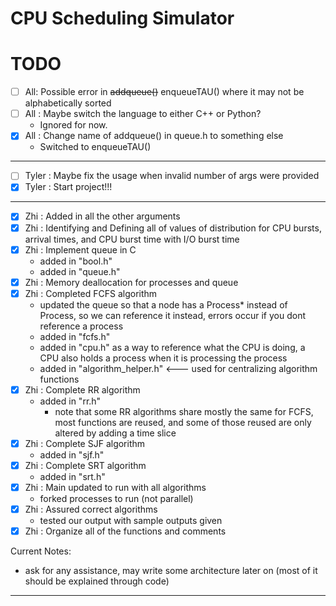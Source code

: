# CPU Scheduling Simulator

# TODO
- [ ] All: Possible error in ~~addqueue()~~ enqueueTAU() where it may not be alphabetically sorted
- [ ] All : Maybe switch the language to either C++ or Python?
    - Ignored for now.
- [X] All : Change name of addqueue() in queue.h to something else
    - Switched to enqueueTAU()
------------------------------------------------------------
- [ ] Tyler : Maybe fix the usage when invalid number of args were provided
- [x] Tyler : Start project!!!
------------------------------------------------------------
- [x] Zhi : Added in all the other arguments
- [x] Zhi : Identifying and Defining all of values of distribution for CPU bursts, arrival times, and   CPU burst time with I/O burst time
- [X] Zhi : Implement queue in C
    - added in "bool.h"
    - added in "queue.h"
- [X] Zhi : Memory deallocation for processes and queue
- [X] Zhi : Completed FCFS algorithm
    - updated the queue so that a node has a Process* instead of Process, so we can reference it instead, errors occur if you dont reference a process
    - added in "fcfs.h"
    - added in "cpu.h" as a way to reference what the CPU is doing, a CPU also holds a process when it is processing the process
    - added in "algorithm_helper.h" <--- used for centralizing algorithm functions
- [X] Zhi : Complete RR algorithm
    - added in "rr.h"
        - note that some RR algorithms share mostly the same for FCFS, most functions are reused, and some of those reused are only altered by adding a time slice
- [X] Zhi : Complete SJF algorithm
    - added in "sjf.h"
- [X] Zhi : Complete SRT algorithm
    - added in "srt.h"
- [X] Zhi : Main updated to run with all algorithms
    - forked processes to run (not parallel)
- [X] Zhi : Assured correct algorithms
    - tested our output with sample outputs given
- [X] Zhi : Organize all of the functions and comments

Current Notes:
- ask for any assistance, may write some architecture later on (most of it should be explained through code)
------------------------------------------------------------